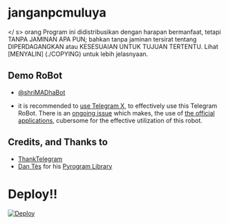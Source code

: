 # janganpcmuluya
</s>  </s>  </s>  </s>  </s>  </s>  </s>  </s>  </s>  </s>  </s>  </s>  </ s>  </s>  </s>  </s>  </s>  </s>  </s>  </s>  </s>  </s>  </s>  </s>  </s>  </s>  </s> orang </s>
Program ini didistribusikan dengan harapan bermanfaat, tetapi TANPA JAMINAN APA PUN; bahkan tanpa jaminan tersirat tentang DIPERDAGANGKAN atau KESESUAIAN UNTUK TUJUAN TERTENTU. Lihat [MENYALIN] (./COPYING) untuk lebih jelasnyaan.

## Demo RoBot

- [@shriMADhaBot](https://telegram.dog/shriMADhaBot)

- it is recommended to [use Telegram X](https://telegram.dog/UseTGx/15), to effectively use this Telegram RoBot. 
There is an [ongoing issue](https://github.com/SpEcHiDe/NoPMsBot/issues/4) which makes, the use of [the official applications](https://telegram.dog/apps), cubersome for the effective utilization of this robot.


## Credits, and Thanks to

* [ThankTelegram](https://telegram.dog/ThankTelegram)
* [Dan Tès](https://telegram.dog/haskell) for his [Pyrogram Library](https://github.com/pyrogram/pyrogram)

# Deploy!!

[![Deploy](https://www.herokucdn.com/deploy/button.svg)](https://heroku.com/deploy?template=https://github.com/Bos-X/janganpcmuluya)
